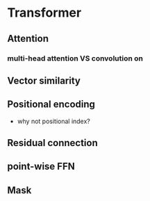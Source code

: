 # Transformer
## Attention
### multi-head attention VS convolution on 
## Vector similarity
## Positional encoding
- why not positional index?
## Residual connection
## point-wise FFN
## Mask
## 
<!--stackedit_data:
eyJoaXN0b3J5IjpbLTExOTk2NDQyNDcsLTEzMTU5MTUwNSwxMj
E5MDIzMDIxXX0=
-->
